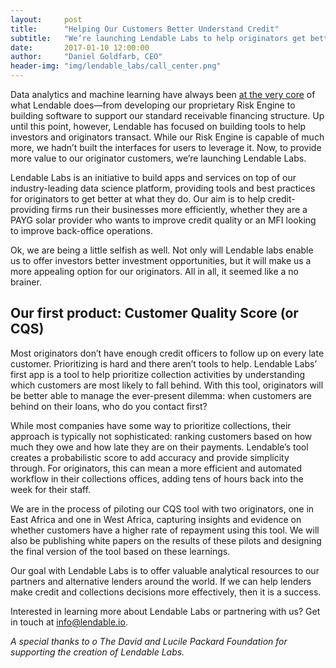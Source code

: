 ```yaml
---
layout:     post
title:      "Helping Our Customers Better Understand Credit"
subtitle:   "We’re launching Lendable Labs to help originators get better at what they do."
date:       2017-01-10 12:00:00
author:     "Daniel Goldfarb, CEO"
header-img: "img/lendable_labs/call_center.png"
---
```



Data analytics and machine learning have always been <a href = "{{ site.baseurl }}/2016/05/17/era/">at the very core</a> of what Lendable does—from developing our proprietary Risk Engine to building software to support our standard receivable financing structure. Up until this point, however, Lendable has focused on building tools to help investors and originators transact. While our Risk Engine is capable of much more, we hadn’t built the interfaces for users to leverage it. Now, to provide more value to our originator customers, we’re launching Lendable Labs.

Lendable Labs is an initiative to build apps and services on top of our industry-leading data science platform, providing tools and best practices for originators to get better at what they do. Our aim is to help credit-providing firms run their businesses more efficiently, whether they are a PAYG solar provider who wants to improve credit quality or an MFI looking to improve back-office operations.

Ok, we are being a little selfish as well. Not only will Lendable labs enable us to offer investors better investment opportunities, but it will make us a more appealing option for our originators. All in all, it seemed like a no brainer.

## Our first product: Customer Quality Score (or CQS)

Most originators don’t have enough credit officers to follow up on every late customer. Prioritizing is hard and there aren’t tools to help. Lendable Labs’ first app is a tool to help prioritize collection activities by understanding which customers are most likely to fall behind. With this tool, originators will be better able to manage the ever-present dilemma: when customers are behind on their loans, who do you contact first? 

While most companies have some way to prioritize collections, their approach is typically not sophisticated: ranking customers based on how much they owe and how late they are on their payments. Lendable’s tool creates a probabilistic score to add accuracy and provide simplicity through. For originators, this can mean a more efficient and automated workflow in their collections offices, adding tens of hours back into the week for their staff. 

We are in the process of piloting our CQS tool with two originators, one in East Africa and one in West Africa, capturing insights and evidence on whether customers have a higher rate of repayment using this tool. We will also be publishing white papers on the results of these pilots and designing the final version of the tool based on these learnings. 

Our goal with Lendable Labs is to offer valuable analytical resources to our partners and alternative lenders around the world. If we can help lenders make credit and collections decisions more effectively, then it is a success.  

Interested in learning more about Lendable Labs or partnering with us? Get in touch at <a href="mailto:info@lendable.io?Subject=Lendable%20Labs" target="_top">info@lendable.io</a>. 

_A special thanks to o The David and Lucile Packard Foundation for supporting the creation of Lendable Labs._


